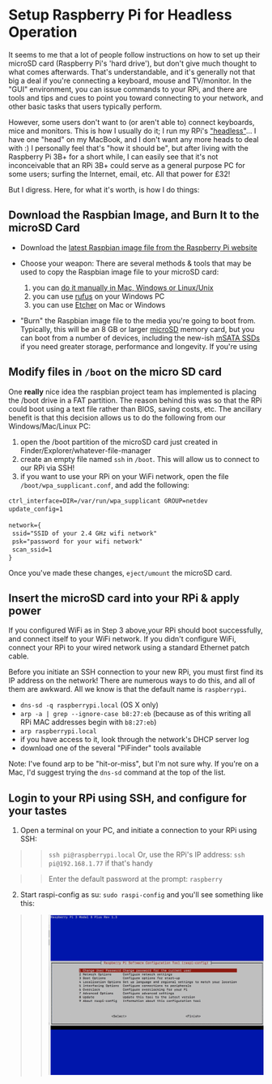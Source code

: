 # Setup Raspberry Pi for Headless Operation

It seems to me that a lot of people follow instructions on how to set up their microSD card (Raspberry Pi's 'hard drive'), but don't give much thought to what comes afterwards. That's understandable, and it's generally not that big a deal if you're connecting a keyboard, mouse and TV/monitor. In the "GUI" environment, you can issue commands to your RPi, and there are tools and tips and cues to point you toward connecting to your network, and other basic tasks that users typically perform. 

However, some users don't want to (or aren't able to) connect keyboards, mice and monitors. This is how I usually do it; I run my RPi's ["headless"](https://en.wikipedia.org/wiki/Headless_computer)... I have one "head" on my MacBook, and I don't want any more heads to deal with :)  I personally feel that's "how it should be", but after living with the Raspberry Pi 3B+ for a short while, I can easily see that it's not inconceivable that an RPi 3B+ could serve as a general purpose PC for some users; surfing the Internet, email, etc. All that power for £32! 

But I digress. Here, for what it's worth, is how I do things: 

## Download the Raspbian Image, and Burn It to the microSD Card 

* Download the [latest Raspbian image file from the Raspberry Pi website](https://www.raspberrypi.org/downloads/raspbian/)

* Choose your weapon: There are several methods & tools that may be used to copy the Raspbian image file to your microSD card:
  1. you can [do it manually in Mac, Windows or Linux/Unix](https://www.wikihow.com/Make-a-USB-Bootable)
  2. you can use [rufus](https://rufus.akeo.ie/) on your Windows PC 
  3. you can use [Etcher](https://etcher.io/) on Mac or Windows

* "Burn" the Raspbian image file to the media you're going to boot from. Typically, this will be an 8 GB or larger [microSD](https://simple.wikipedia.org/wiki/MicroSD) memory card, but you can boot from a number of devices, including the new-ish [mSATA SSDs](https://searchstorage.techtarget.com/definition/mSATA-SSD-mSATA-solid-state-drive) if you need greater storage, performance and longevity. If you're using

## Modify files in `/boot` on the micro SD card

One **really** nice idea the raspbian project team has implemented is placing the /boot drive in a FAT partition. The reason behind this was so that the RPi could boot using a text file rather than BIOS, saving costs, etc. The ancillary benefit is that this decision allows us to do the following from our Windows/Mac/Linux PC: 

  1. open the /boot partition of the microSD card just created in Finder/Explorer/whatever-file-manager
  2. create an empty file named `ssh` in `/boot`. This will allow us to connect to our RPi via SSH! 
  3. if you want to use your RPi on your WiFi network, open the file `/boot/wpa_supplicant.conf`, and add the following: 
  
    ctrl_interface=DIR=/var/run/wpa_supplicant GROUP=netdev
    update_config=1

    network={
     ssid="SSID of your 2.4 GHz wifi network"
     psk="password for your wifi network"
     scan_ssid=1
    }
    
Once you've made these changes, `eject/umount` the microSD card. 

## Insert the microSD card into your RPi & apply power

If you configured WiFi as in Step 3 above,your RPi should boot successfully, and connect itself to your WiFi network. If you didn't configure WiFi, connect your RPi to your wired network using a standard Ethernet patch cable. 

Before you initiate an SSH connection to your new RPi, you must first find its IP address on the network! There are numerous ways to do this, and all of them are awkward. All we know is that the default name is `raspberrypi`. 

  * `dns-sd -q raspberrypi.local` (OS X only)
  * `arp -a | grep --ignore-case b8:27:eb` (because as of this writing all RPi MAC addresses begin with `b8:27:eb`)
  * `arp raspberrypi.local`
  * if you have access to it, look through the network's DHCP server log 
  * download one of the several "PiFinder" tools available 
  
Note: I've found arp to be "hit-or-miss", but I'm not sure why. If you're on a Mac, I'd suggest trying the `dns-sd` command at the top of the list.  
  
## Login to your RPi using SSH, and configure for your tastes

1. Open a terminal on your PC, and initiate a connection to your RPi using SSH: 

> > `ssh pi@raspberrypi.local` Or, use the RPi's IP address: `ssh pi@192.168.1.77` if that's handy

> > Enter the default password at the prompt: `raspberry` 

2. Start raspi-config as su:  `sudo raspi-config`  and you'll see something like this: 

> > ![raspi-config screenshot](pix/raspi-config.png "raspi-config")
